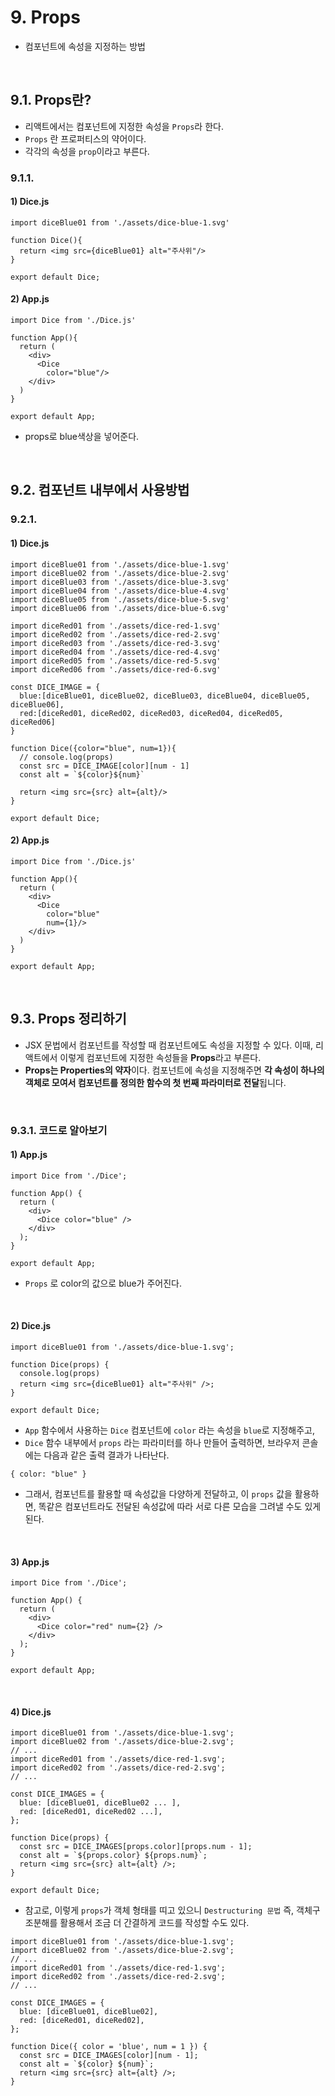 # 9. Props

- 컴포넌트에 속성을 지정하는 방법

<br/>

## 9.1. Props란?

- 리액트에서는 컴포넌트에 지정한 속성을 `Props`라 한다.
- `Props` 란 프로퍼티스의 약어이다. 
- 각각의 속성을 `prop`이라고 부른다.

### 9.1.1.

#### 1) Dice.js

```react
import diceBlue01 from './assets/dice-blue-1.svg'

function Dice(){
  return <img src={diceBlue01} alt="주사위"/>
}

export default Dice;
```

#### 2) App.js

```react
import Dice from './Dice.js'

function App(){
  return (
    <div>
      <Dice 
        color="blue"/>
    </div>
  )
}

export default App;
```

- props로 blue색상을 넣어준다. 

<br/>

## 9.2. 컴포넌트 내부에서 사용방법

### 9.2.1. 

#### 1) Dice.js

```react
import diceBlue01 from './assets/dice-blue-1.svg'
import diceBlue02 from './assets/dice-blue-2.svg'
import diceBlue03 from './assets/dice-blue-3.svg'
import diceBlue04 from './assets/dice-blue-4.svg'
import diceBlue05 from './assets/dice-blue-5.svg'
import diceBlue06 from './assets/dice-blue-6.svg'

import diceRed01 from './assets/dice-red-1.svg'
import diceRed02 from './assets/dice-red-2.svg'
import diceRed03 from './assets/dice-red-3.svg'
import diceRed04 from './assets/dice-red-4.svg'
import diceRed05 from './assets/dice-red-5.svg'
import diceRed06 from './assets/dice-red-6.svg'

const DICE_IMAGE = {
  blue:[diceBlue01, diceBlue02, diceBlue03, diceBlue04, diceBlue05, diceBlue06],
  red:[diceRed01, diceRed02, diceRed03, diceRed04, diceRed05, diceRed06]
}

function Dice({color="blue", num=1}){
  // console.log(props)
  const src = DICE_IMAGE[color][num - 1]
  const alt = `${color}${num}`
  
  return <img src={src} alt={alt}/>
}

export default Dice;

```

#### 2) App.js

```react
import Dice from './Dice.js'

function App(){
  return (
    <div>
      <Dice 
        color="blue"
        num={1}/>
    </div>
  )
}

export default App;
```

<br/>

## 9.3. Props 정리하기

- JSX 문법에서 컴포넌트를 작성할 때 컴포넌트에도 속성을 지정할 수 있다. 이때,  리액트에서 이렇게 컴포넌트에 지정한 속성들을 **Props**라고 부른다.
- **Props는 Properties의 약자**이다. 컴포넌트에 속성을 지정해주면 **각 속성이 하나의 객체로 모여서 컴포넌트를 정의한 함수의 첫 번째 파라미터로 전달**됩니다.

<br/>

### 9.3.1. 코드로 알아보기

#### 1) App.js

```react
import Dice from './Dice';

function App() {
  return (
    <div>
      <Dice color="blue" />
    </div>
  );
}

export default App;
```

- `Props` 로 color의 값으로 blue가 주어진다.

<br/>

#### 2) Dice.js

```react
import diceBlue01 from './assets/dice-blue-1.svg';

function Dice(props) {
  console.log(props)
  return <img src={diceBlue01} alt="주사위" />;
}

export default Dice;
```

- `App` 함수에서 사용하는 `Dice` 컴포넌트에 `color` 라는 속성을 `blue`로 지정해주고,
- `Dice` 함수 내부에서 `props` 라는 파라미터를 하나 만들어 출력하면, 브라우저 콘솔에는 다음과 같은 출력 결과가 나타난다.

```
{ color: "blue" }
```

- 그래서, 컴포넌트를 활용할 때 속성값을 다양하게 전달하고, 이 `props` 값을 활용하면, 똑같은 컴포넌트라도 전달된 속성값에 따라 서로 다른 모습을 그려낼 수도 있게 된다.

<br/>

#### 3) App.js

```react
import Dice from './Dice';

function App() {
  return (
    <div>
      <Dice color="red" num={2} />
    </div>
  );
}

export default App;
```

<br/>

#### 4) Dice.js

```react
import diceBlue01 from './assets/dice-blue-1.svg';
import diceBlue02 from './assets/dice-blue-2.svg';
// ...
import diceRed01 from './assets/dice-red-1.svg';
import diceRed02 from './assets/dice-red-2.svg';
// ...

const DICE_IMAGES = {
  blue: [diceBlue01, diceBlue02 ... ],
  red: [diceRed01, diceRed02 ...],
};

function Dice(props) {
  const src = DICE_IMAGES[props.color][props.num - 1];
  const alt = `${props.color} ${props.num}`;
  return <img src={src} alt={alt} />;
}

export default Dice;
```

- 참고로, 이렇게 `props`가 객체 형태를 띠고 있으니 `Destructuring 문법` 즉, 객체구조분해를 활용해서 조금 더 간결하게 코드를 작성할 수도 있다.

```react
import diceBlue01 from './assets/dice-blue-1.svg';
import diceBlue02 from './assets/dice-blue-2.svg';
// ...
import diceRed01 from './assets/dice-red-1.svg';
import diceRed02 from './assets/dice-red-2.svg';
// ...

const DICE_IMAGES = {
  blue: [diceBlue01, diceBlue02],
  red: [diceRed01, diceRed02],
};

function Dice({ color = 'blue', num = 1 }) {
  const src = DICE_IMAGES[color][num - 1];
  const alt = `${color} ${num}`;
  return <img src={src} alt={alt} />;
}
```

